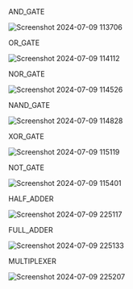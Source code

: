 AND_GATE

![Screenshot 2024-07-09 113706](https://github.com/arpita1821/CODTECH-TASK1/assets/153187045/e345a70b-445a-43b3-835c-b6ed2f1b28e1)

OR_GATE

![Screenshot 2024-07-09 114112](https://github.com/arpita1821/CODTECH-TASK1/assets/153187045/51cb58b5-0a3d-440e-b099-ce6118139eef)

NOR_GATE

![Screenshot 2024-07-09 114526](https://github.com/arpita1821/CODTECH-TASK1/assets/153187045/1c6f005c-edd1-4d0a-8da3-a16806891ed8)

NAND_GATE

![Screenshot 2024-07-09 114828](https://github.com/arpita1821/CODTECH-TASK1/assets/153187045/3f4bba14-7d1f-44b3-a03d-49c8d3ec7a53)

XOR_GATE

![Screenshot 2024-07-09 115119](https://github.com/arpita1821/CODTECH-TASK1/assets/153187045/cbf2c85f-b12b-4c59-8cca-ed3fb505131b)

NOT_GATE

![Screenshot 2024-07-09 115401](https://github.com/arpita1821/CODTECH-TASK1/assets/153187045/b22ff736-d947-49ed-8318-4c219bf07c27)

HALF_ADDER

![Screenshot 2024-07-09 225117](https://github.com/arpita1821/CODTECH-TASK1/assets/153187045/2f3d5d93-dc3e-4427-91a4-e11cdb2205e7)

FULL_ADDER

![Screenshot 2024-07-09 225133](https://github.com/arpita1821/CODTECH-TASK1/assets/153187045/763cee48-7f7d-43a5-b1ab-80ff313d6fab)

MULTIPLEXER

![Screenshot 2024-07-09 225207](https://github.com/arpita1821/CODTECH-TASK1/assets/153187045/ac66aa82-fded-4808-bc18-a235f227de81)


